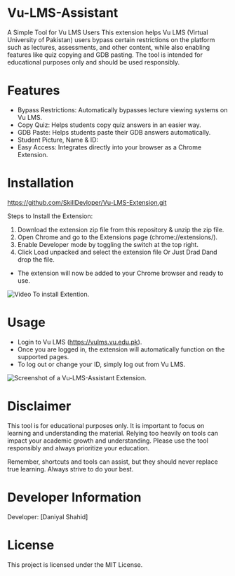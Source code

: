 # Vu-LMS-Assistant
A Simple Tool for Vu LMS Users  This extension helps Vu LMS (Virtual University of Pakistan) users bypass certain restrictions on the platform such as lectures, assessments, and other content, while also enabling features like quiz copying and GDB pasting. The tool is intended for educational purposes only and should be used responsibly.

# Features
- Bypass Restrictions: Automatically bypasses lecture viewing systems on Vu LMS.
- Copy Quiz: Helps students copy quiz answers in an easier way.
- GDB Paste: Helps students paste their GDB answers automatically.
- Student Picture, Name & ID: 
- Easy Access: Integrates directly into your browser as a Chrome Extension.
  
# Installation
https://github.com/SkillDevloper/Vu-LMS-Extension.git

Steps to Install the Extension:
1. Download the extension zip file from this repository & unzip the zip file.
2. Open Chrome and go to the Extensions page (chrome://extensions/).
3. Enable Developer mode by toggling the switch at the top right.
4. Click Load unpacked and select the extension file Or Just Drad Dand drop the file.
- The extension will now be added to your Chrome browser and ready to use.
  
![Video To install Extention.](https://github.com/user-attachments/assets/f248395a-5281-40e1-addf-35de3a752af3)

# Usage

- Login to Vu LMS (https://vulms.vu.edu.pk).
- Once you are logged in, the extension will automatically function on the supported pages.
- To log out or change your ID, simply log out from Vu LMS.

![Screenshot of a Vu-LMS-Assistant Extension.](https://skilldevloper.github.io/Skill-Developer/Images/Courses%20Images/LMS%20Extention.jpg)

# Disclaimer
This tool is for educational purposes only. It is important to focus on learning and understanding the material. Relying too heavily on tools can impact your academic growth and understanding. Please use the tool responsibly and always prioritize your education.

Remember, shortcuts and tools can assist, but they should never replace true learning. Always strive to do your best.

# Developer Information
Developer: [Daniyal Shahid]

# License
This project is licensed under the MIT License.
